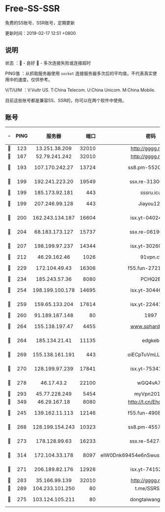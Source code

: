 # Free-SS-SSR

免费的SS账号、SSR账号，定期更新

更新时间：2019-02-17 12:51 +0800

## 说明

状态     ：🙂 - 良好 🙁 - 多次连接失败或连接超时

PING值   ：从抓取服务器使用 `socket` 连接服务器多次后的平均值，不代表真实使用中的速度，仅供参考。

V/T/U/M  ：V:Vultr US. T:China Telecom. U:China Unicom. M:China Mobile.

目前这些账号都是兼容SS、SSR的，你可以在两个软件中使用。

## 账号

|-|PING|服务器|端口|密码|加密方式|区域|V/T/U/M|
|:----:|:----:|:-----:|-----:|:----:|:----:|:----:|:----:|
|🙂|123|13.251.38.209|32010|http://gggg.rocks|chacha20|SG|9↑/10↑/10↑/10↑|
|🙂|167|52.79.241.242|32010|http://gggg.rocks|chacha20|KR|8↓/9↑/9↑/9↑|
|🙂|193|107.170.242.27|13724|ss8.pm-55209281|aes-256-cfb|US|10↑/10↑/9↑/10↑|
|🙂|199|192.241.223.20|19549|ssx.re-31306029|aes-256-cfb|US|7↑/6↑/6↑/6↑|
|🙂|199|185.173.92.181|443|sssru.icu|rc4-md5|RU|10↑/10↑/10↑/10↑|
|🙂|199|207.246.99.128|443|Jiayou123|aes-256-cfb|US|3↑/10↑/10↑/10↑|
|🙂|200|162.243.134.187|16604|isx.yt-04024645|aes-256-cfb|US|9↑/9↑/9↑/9↑|
|🙂|204|68.183.173.127|15737|ssx.re-06190074|aes-256-cfb|US|7↑/6↑/6↑/6↑|
|🙂|207|198.199.97.237|14344|isx.yt-30260527|aes-256-cfb|US|9↑/9↑/9↑/9↑|
|🙂|212|46.29.162.46|1026|91vpn.cf|rc4-md5|RU|9↑/10↑/9↓/10↑|
|🙂|229|172.104.49.43|16306|f55.fun-27213111|aes-256-cfb|SG|7↑/6↑/6↑/6↑|
|🙂|234|185.243.57.36|8080|PCHQ2E|rc4-md5|US|10↑/10↑/10↑/10↑|
|🙂|254|198.199.100.178|14695|isx.yt-30446613|aes-256-cfb|US|9↑/9↑/9↑/9↑|
|🙂|259|159.65.133.204|17614|isx.yt-22441649|aes-256-cfb|SG|9↑/9↑/9↑/9↑|
|🙂|260|91.189.187.148|80|1997|chacha20|US|10↑/10↑/10↑/10↑|
|🙂|264|155.138.197.47|4455|www.sphard.com|aes-256-cfb|US|10↑/10↑/10↑/10↑|
|🙂|264|185.134.21.41|11135|edgkeb|aes-256-cfb|GB|6↓/10↑/10↑/10↑|
|🙂|269|155.138.161.191|443|oiECpTuVmLLxk4Ts|aes-256-cfb|US|7↑/10↑/10↑/10↑|
|🙂|270|128.199.97.239|17841|isx.yt-75341439|aes-256-cfb|SG|9↑/9↑/9↑/9↑|
|🙂|278|46.17.43.2|22100|wGQ4vA7D|aes-256-gcm|RU|3↓/10↑/10↑/10↑|
|🙂|293|45.77.228.249|5454|myVpn2019[]|rc4-md5|GB|10↑/10↑/10↑/10↑|
|🙂|349|46.29.167.18|8080|http://t.cn/EhdmTxe|rc4-md5|RU|9↑/8↑/8↑/8↑|
|🙂|245|139.162.11.113|12146|f55.fun-49081960|aes-256-cfb|SG|10↑/10↑/9↑/10↑|
|🙂|268|128.199.154.243|10323|ss8.pm-45572550|aes-256-cfb|SG|10↑/10↑/9↑/10↑|
|🙂|273|178.128.99.63|16233|ssx.re-54274475|aes-256-cfb|SG|7↑/6↑/6↑/6↑|
|🙂|314|172.104.33.178|8097|eIW0Dnk69454e6nSwuspv9DmS201tQ0D|aes-256-cfb|SG|10↑/10↑/10↑/10↑|
|🙂|271|206.189.82.176|12926|isx.yt-74152672|aes-256-cfb|SG|9↑/9↑/9↑/9↑|
|🙂|283|35.166.99.139|32010|http://gggg.rocks|chacha20|US|10↑/10↑/10↑/10↑|
|🙂|289|104.233.101.250|80|t.me/SSRSUB|rc4-md5|CA|10↑/10↑/10↑/10↑|
|🙁|275|103.124.105.211|80|dongtaiwang.com|aes-256-cfb|US|10↑/10↑/10↑/10↑|
